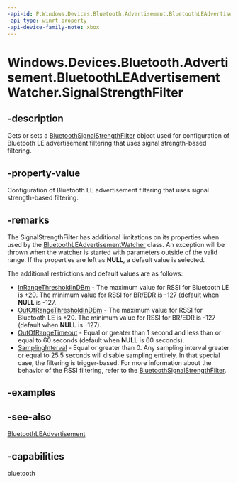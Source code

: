 ```yaml
---
-api-id: P:Windows.Devices.Bluetooth.Advertisement.BluetoothLEAdvertisementWatcher.SignalStrengthFilter
-api-type: winrt property
-api-device-family-note: xbox
---
```


<!-- Property syntax
public Windows.Devices.Bluetooth.BluetoothSignalStrengthFilter SignalStrengthFilter { get;  set; }
-->

# Windows.Devices.Bluetooth.Advertisement.BluetoothLEAdvertisementWatcher.SignalStrengthFilter

## -description
Gets or sets a [BluetoothSignalStrengthFilter](../windows.devices.bluetooth/bluetoothsignalstrengthfilter.md) object used for configuration of Bluetooth LE advertisement filtering that uses signal strength-based filtering.

## -property-value
Configuration of Bluetooth LE advertisement filtering that uses signal strength-based filtering.

## -remarks
The SignalStrengthFilter has additional limitations on its properties when used by the [BluetoothLEAdvertisementWatcher](bluetoothleadvertisementwatcher.md) class. An exception will be thrown when the watcher is started with parameters outside of the valid range. If the properties are left as **NULL**, a default value is selected.

The additional restrictions and default values are as follows:


+ [InRangeThresholdInDBm](../windows.devices.bluetooth/bluetoothsignalstrengthfilter_inrangethresholdindbm.md) - The maximum value for RSSI for Bluetooth LE is +20. The minimum value for RSSI for BR/EDR is -127 (default when **NULL** is -127.
+ [OutOfRangeThresholdInDBm](../windows.devices.bluetooth/bluetoothsignalstrengthfilter_outofrangethresholdindbm.md) - The maximum value for RSSI for Bluetooth LE is +20. The minimum value for RSSI for BR/EDR is -127 (default when **NULL** is -127).
+ [OutOfRangeTimeout](../windows.devices.bluetooth/bluetoothsignalstrengthfilter_outofrangetimeout.md) - Equal or greater than 1 second and less than or equal to 60 seconds (default when **NULL** is 60 seconds).
+ [SamplingInterval](../windows.devices.bluetooth/bluetoothsignalstrengthfilter_samplinginterval.md) - Equal or greater than 0. Any sampling interval greater or equal to 25.5 seconds will disable sampling entirely. In that special case, the filtering is trigger-based. For more information about the behavior of the RSSI filtering, refer to the [BluetoothSignalStrengthFilter](../windows.devices.bluetooth/bluetoothsignalstrengthfilter.md).


## -examples

## -see-also
[BluetoothLEAdvertisement](bluetoothleadvertisement.md)
## -capabilities
bluetooth

